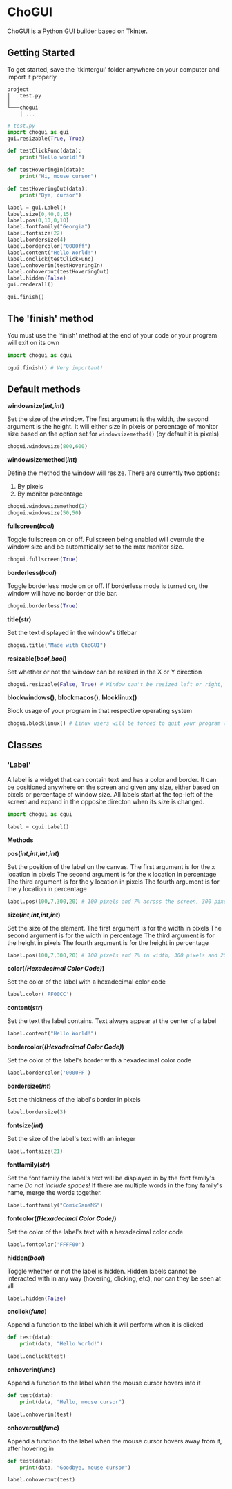 # ChoGUI
ChoGUI is a Python GUI builder based on Tkinter.

## Getting Started

To get started, save the 'tkintergui' folder anywhere on your computer and import it properly

```
project
│   test.py  
│
└───chogui
    | ...
```

```py
# test.py
import chogui as gui
gui.resizable(True, True)

def testClickFunc(data):
    print("Hello world!")

def testHoveringIn(data):
    print("Hi, mouse cursor")

def testHoveringOut(data):
    print("Bye, cursor")

label = gui.Label()
label.size(0,40,0,15)
label.pos(0,10,0,10)
label.fontfamily("Georgia")
label.fontsize(22)
label.bordersize(4)
label.bordercolor("0000ff")
label.content("Hello World!")
label.onclick(testClickFunc)
label.onhoverin(testHoveringIn)
label.onhoverout(testHoveringOut)
label.hidden(False)
gui.renderall()

gui.finish()
```

## The 'finish' method

You must use the 'finish' method at the end of your code or your program will exit on its own

```py
import chogui as cgui

cgui.finish() # Very important!
```

## Default methods

**windowsize(*int*,*int*)**

Set the size of the window. The first argument is the width, the second argument is the height. It will either size in pixels or percentage of monitor size based on the option set for ``windowsizemethod()`` (by default it is pixels)

```py
chogui.windowsize(800,600)
```

**windowsizemethod(*int*)**

Define the method the window will resize. There are currently two options:
1. By pixels
2. By monitor percentage

```py
chogui.windowsizemethod(2)
chogui.windowsize(50,50)
```

**fullscreen(*bool*)**

Toggle fullscreen on or off. Fullscreen being enabled will overrule the window size and be automatically set to the max monitor size.

```py
chogui.fullscreen(True)
```

**borderless(*bool*)**

Toggle borderless mode on or off. If borderless mode is turned on, the window will have no border or title bar.

```py
chogui.borderless(True)
```

**title(*str*)**

Set the text displayed in the window's titlebar

```py
chogui.title("Made with ChoGUI")
```
**resizable(*bool*,*bool*)**

Set whether or not the window can be resized in the X or Y direction

```py
chogui.resizable(False, True) # Window can't be resized left or right, but can be resized up and down
```

**blockwindows()**, **blockmacos()**, **blocklinux()**

Block usage of your program in that respective operating system

```py
chogui.blocklinux() # Linux users will be forced to quit your program when they open it
```

## Classes

### 'Label'

A label is a widget that can contain text and has a color and border. It can be positioned anywhere on the screen and given any size, either based on pixels or percentage of window size. All labels start at the top-left of the screen and expand in the opposite directon when its size is changed.

```py
import chogui as cgui

label = cgui.Label()
```
**Methods**

**pos(*int*,*int*,*int*,*int*)**

Set the position of the label on the canvas.
The first argument is for the x location in pixels
The second argument is for the x location in percentage
The third argument is for the y location in pixels
The fourth argument is for the y location in percentage

```py
label.pos(100,7,300,20) # 100 pixels and 7% across the screen, 300 pixels and 20% down the screen
```

**size(*int*,*int*,*int*,*int*)**

Set the size of the element.
The first argument is for the width in pixels
The second argument is for the width in percentage
The third argument is for the height in pixels
The fourth argument is for the height in percentage

```py
label.pos(100,7,300,20) # 100 pixels and 7% in width, 300 pixels and 20% in height
```

**color(*(Hexadecimal Color Code)*)**

Set the color of the label with a hexadecimal color code

```py
label.color('FF00CC')
```

**content(*str*)**

Set the text the label contains. Text always appear at the center of a label

```py
label.content("Hello World!")
```

**bordercolor(*(Hexadecimal Color Code)*)**

Set the color of the label's border with a hexadecimal color code

```py
label.bordercolor('0000FF')
```

**bordersize(*int*)**

Set the thickness of the label's border in pixels

```py
label.bordersize(3)
```

**fontsize(*int*)**

Set the size of the label's text with an integer

```py
label.fontsize(21)
```

**fontfamily(*str*)**

Set the font family the label's text will be displayed in by the font family's name
*Do not include spaces!* If there are multiple words in the fony family's name, merge the words together.

```py
label.fontfamily("ComicSansMS")
```

**fontcolor(*(Hexadecimal Color Code)*)**

Set the color of the label's text with a hexadecimal color code

```py
label.fontcolor('FFFF00')
```

**hidden(*bool*)**

Toggle whether or not the label is hidden. Hidden labels cannot be interacted with in any way (hovering, clicking, etc), nor can they be seen at all

```py
label.hidden(False)
```

**onclick(*func*)**

Append a function to the label which it will perform when it is clicked

```py
def test(data):
    print(data, "Hello World!")

label.onclick(test)
```

**onhoverin(*func*)**

Append a function to the label when the mouse cursor hovers into it

```py
def test(data):
    print(data, "Hello, mouse cursor")

label.onhoverin(test)
```

**onhoverout(*func*)**

Append a function to the label when the mouse cursor hovers away from it, after hovering in

```py
def test(data):
    print(data, "Goodbye, mouse cursor")

label.onhoverout(test)
```



